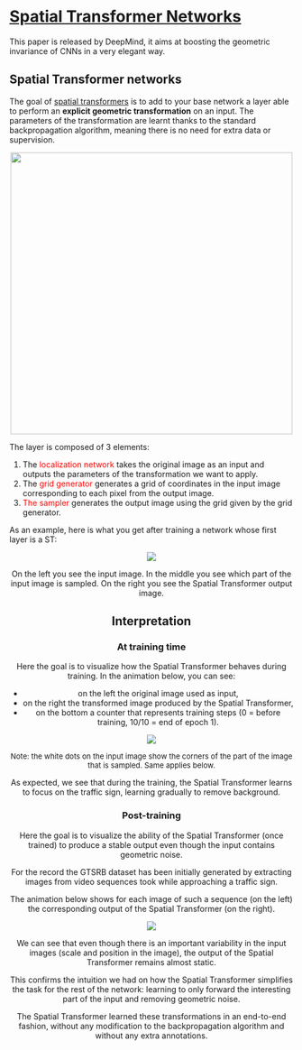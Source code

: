 # [Spatial Transformer Networks](https://arxiv.org/pdf/1506.02025.pdf)

This paper is released by DeepMind, it aims at boosting the geometric invariance of CNNs in a very elegant way.


## Spatial Transformer networks


The goal of [spatial transformers](http://arxiv.org/abs/1506.02025) is to add to your base network a layer able to perform an <b>explicit geometric transformation</b> on an input. The parameters of the transformation are learnt thanks to the standard backpropagation algorithm, meaning there is no need for extra data or supervision.

<center>
<img src="https://raw.githubusercontent.com/moodstocks/gtsrb.torch/master/resources/spatial-transformer-structure.png" width=500> </image></center>


The layer is composed of 3 elements:
1. The <font style="color:red">localization network</font> takes the original image as an input and outputs the parameters of the transformation we want to apply.
2. The <font style="color:red">grid generator</font> generates a grid of coordinates in the input image corresponding to each pixel from the output image.
3. <font style="color:red">The sampler</font> generates the output image using the grid given by the grid generator.


As an example, here is what you get after training a network whose first layer is a ST:
<center><img src="https://raw.githubusercontent.com/moodstocks/gtsrb.torch/master/resources/st-mnist.png"></img><center>

On the left you see the input image. In the middle you see which part of the input image is sampled. On the right you see the Spatial Transformer output image.

## Interpretation

### At training time

Here the goal is to visualize how the Spatial Transformer behaves during training. In the animation below, you can see:
- on the left the original image used as input,
- on the right the transformed image produced by the Spatial Transformer,
- on the bottom a counter that represents training steps (0 = before training, 10/10 = end of epoch 1).


<center><img src="https://raw.githubusercontent.com/moodstocks/gtsrb.torch/master/resources/epoch_evolution.gif"></img></center>

<font size=2>Note: the white dots on the input image show the corners of the part of the image that is sampled. Same applies below.</font>

As expected, we see that during the training, the Spatial Transformer learns to focus on the traffic sign, learning gradually to remove background.

### Post-training
Here the goal is to visualize the ability of the Spatial Transformer (once trained) to produce a stable output even though the input contains geometric noise.

For the record the GTSRB dataset has been initially generated by extracting images from video sequences took while approaching a traffic sign.

The animation below shows for each image of such a sequence (on the left) the corresponding output of the Spatial Transformer (on the right).

<center><img src="https://raw.githubusercontent.com/moodstocks/gtsrb.torch/master/resources/moving_evolution.gif"></img></cneter>

We can see that even though there is an important variability in the input images (scale and position in the image), the output of the Spatial Transformer remains almost static.

This confirms the intuition we had on how the Spatial Transformer simplifies the task for the rest of the network: learning to only forward the interesting part of the input and removing geometric noise.

The Spatial Transformer learned these transformations in an end-to-end fashion, without any modification to the backpropagation algorithm and without any extra annotations.

